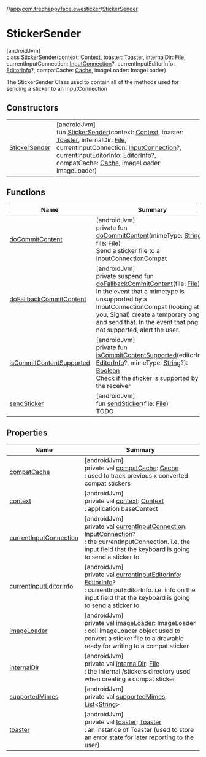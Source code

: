 //[app](../../../index.md)/[com.fredhappyface.ewesticker](../index.md)/[StickerSender](index.md)

# StickerSender

[androidJvm]\
class [StickerSender](index.md)(context: [Context](https://developer.android.com/reference/kotlin/android/content/Context.html), toaster: [Toaster](../-toaster/index.md), internalDir: [File](https://developer.android.com/reference/kotlin/java/io/File.html), currentInputConnection: [InputConnection](https://developer.android.com/reference/kotlin/android/view/inputmethod/InputConnection.html)?, currentInputEditorInfo: [EditorInfo](https://developer.android.com/reference/kotlin/android/view/inputmethod/EditorInfo.html)?, compatCache: [Cache](../-cache/index.md), imageLoader: ImageLoader)

The StickerSender Class used to contain all of the methods used for sending a sticker to an InputConnection

## Constructors

| | |
|---|---|
| [StickerSender](-sticker-sender.md) | [androidJvm]<br>fun [StickerSender](-sticker-sender.md)(context: [Context](https://developer.android.com/reference/kotlin/android/content/Context.html), toaster: [Toaster](../-toaster/index.md), internalDir: [File](https://developer.android.com/reference/kotlin/java/io/File.html), currentInputConnection: [InputConnection](https://developer.android.com/reference/kotlin/android/view/inputmethod/InputConnection.html)?, currentInputEditorInfo: [EditorInfo](https://developer.android.com/reference/kotlin/android/view/inputmethod/EditorInfo.html)?, compatCache: [Cache](../-cache/index.md), imageLoader: ImageLoader) |

## Functions

| Name | Summary |
|---|---|
| [doCommitContent](do-commit-content.md) | [androidJvm]<br>private fun [doCommitContent](do-commit-content.md)(mimeType: [String](https://kotlinlang.org/api/latest/jvm/stdlib/kotlin/-string/index.html), file: [File](https://developer.android.com/reference/kotlin/java/io/File.html))<br>Send a sticker file to a InputConnectionCompat |
| [doFallbackCommitContent](do-fallback-commit-content.md) | [androidJvm]<br>private suspend fun [doFallbackCommitContent](do-fallback-commit-content.md)(file: [File](https://developer.android.com/reference/kotlin/java/io/File.html))<br>In the event that a mimetype is unsupported by a InputConnectionCompat (looking at you, Signal) create a temporary png and send that. In the event that png is not supported, alert the user. |
| [isCommitContentSupported](is-commit-content-supported.md) | [androidJvm]<br>private fun [isCommitContentSupported](is-commit-content-supported.md)(editorInfo: [EditorInfo](https://developer.android.com/reference/kotlin/android/view/inputmethod/EditorInfo.html)?, mimeType: [String](https://kotlinlang.org/api/latest/jvm/stdlib/kotlin/-string/index.html)?): [Boolean](https://kotlinlang.org/api/latest/jvm/stdlib/kotlin/-boolean/index.html)<br>Check if the sticker is supported by the receiver |
| [sendSticker](send-sticker.md) | [androidJvm]<br>fun [sendSticker](send-sticker.md)(file: [File](https://developer.android.com/reference/kotlin/java/io/File.html))<br>TODO |

## Properties

| Name | Summary |
|---|---|
| [compatCache](compat-cache.md) | [androidJvm]<br>private val [compatCache](compat-cache.md): [Cache](../-cache/index.md)<br>: used to track previous x converted compat stickers |
| [context](context.md) | [androidJvm]<br>private val [context](context.md): [Context](https://developer.android.com/reference/kotlin/android/content/Context.html)<br>: application baseContext |
| [currentInputConnection](current-input-connection.md) | [androidJvm]<br>private val [currentInputConnection](current-input-connection.md): [InputConnection](https://developer.android.com/reference/kotlin/android/view/inputmethod/InputConnection.html)?<br>: the currentInputConnection. i.e. the input field that the keyboard is going to send a sticker to |
| [currentInputEditorInfo](current-input-editor-info.md) | [androidJvm]<br>private val [currentInputEditorInfo](current-input-editor-info.md): [EditorInfo](https://developer.android.com/reference/kotlin/android/view/inputmethod/EditorInfo.html)?<br>: currentInputEditorInfo. i.e. info on the input field that the keyboard is going to send a sticker to |
| [imageLoader](image-loader.md) | [androidJvm]<br>private val [imageLoader](image-loader.md): ImageLoader<br>: coil imageLoader object used to convert a sticker file to a drawable ready for writing to a compat sticker |
| [internalDir](internal-dir.md) | [androidJvm]<br>private val [internalDir](internal-dir.md): [File](https://developer.android.com/reference/kotlin/java/io/File.html)<br>: the internal /stickers directory used when creating a compat sticker |
| [supportedMimes](supported-mimes.md) | [androidJvm]<br>private val [supportedMimes](supported-mimes.md): [List](https://kotlinlang.org/api/latest/jvm/stdlib/kotlin.collections/-list/index.html)&lt;[String](https://kotlinlang.org/api/latest/jvm/stdlib/kotlin/-string/index.html)&gt; |
| [toaster](toaster.md) | [androidJvm]<br>private val [toaster](toaster.md): [Toaster](../-toaster/index.md)<br>: an instance of Toaster (used to store an error state for later reporting to the user) |
